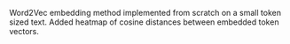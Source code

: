 Word2Vec embedding method implemented from scratch on a small token sized text. Added heatmap of cosine distances between embedded token vectors.
